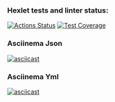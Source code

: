 ### Hexlet tests and linter status:
[![Actions Status](https://github.com/L30PRD/java-project-71/workflows/hexlet-check/badge.svg)](https://github.com/L30PRD/java-project-71/actions)
[![Test Coverage](https://api.codeclimate.com/v1/badges/19c301554ad18117240c/test_coverage)](https://codeclimate.com/github/L30PRD/java-project-71/test_coverage)
### Asciinema Json
[![asciicast](https://asciinema.org/a/gk9KWK9C1mMenOVRU4caFOtCi.svg)](https://asciinema.org/a/gk9KWK9C1mMenOVRU4caFOtCi)
### Asciinema Yml
[![asciicast](https://asciinema.org/a/1k6AOjGeZ8J7UZ9vnAp2WHoVY.svg)](https://asciinema.org/a/1k6AOjGeZ8J7UZ9vnAp2WHoVY)